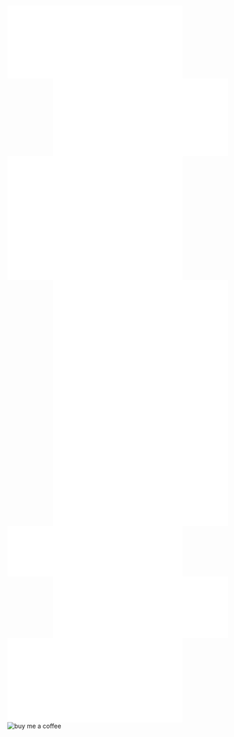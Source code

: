 <img alt="🦁" align="left" width="400px" src="https://github.com/dlion/dlion/blob/main/metrics.svg">
<a href="https://domenicoluciani.com"><img alt="🦁" align="right" width="400px" src="https://github.com/dlion/dlion/blob/main/rss.svg"></a>
<img alt="🦁" align="left" width="400px" src="https://github.com/dlion/dlion/blob/main/calendar.svg">
<img alt="🦁" align="right" width="400px" src="https://github.com/dlion/dlion/blob/main/habits.svg">
<img alt="🦁" align="left" width="400px" src="https://github.com/dlion/dlion/blob/main/languages.svg">
<img alt="🦁" align="right" width="400px" src="https://github.com/dlion/dlion/blob/main/activity.svg">
<img alt="🦁" align="left" width="400px" src="https://github.com/dlion/dlion/blob/main/stack.svg">

</p>
<a href="https://ko-fi.com/I2I23YM3I"><img alt="buy me a coffee" align="left" src="https://ko-fi.com/img/githubbutton_sm.svg"></a>
